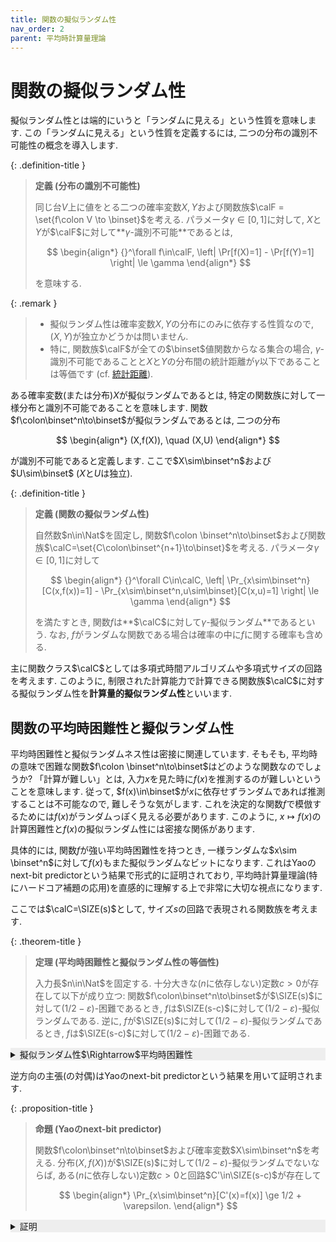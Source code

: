 ```yaml
---
title: 関数の擬似ランダム性
nav_order: 2
parent: 平均時計算量理論
---
```


# 関数の擬似ランダム性

擬似ランダム性とは端的にいうと「ランダムに見える」という性質を意味します.
この「ランダムに見える」という性質を定義するには, 二つの分布の識別不可能性の概念を導入します.

{: .definition-title }
> **定義 (分布の識別不可能性)**
>
> 同じ台$V$上に値をとる二つの確率変数$X,Y$および関数族$\calF = \set{f\colon V \to \binset}$を考える.
> パラメータ$\gamma\in[0,1]$に対して, $X$と$Y$が$\calF$に対して**$\gamma$-識別不可能**であるとは,
> 
> $$
  \begin{align*}
    {}^\forall f\in\calF, \left| \Pr[f(X)=1] - \Pr[f(Y)=1] \right| \le \gamma
  \end{align*}
> $$
>
> を意味する.

{: .remark }
> - 擬似ランダム性は確率変数$X,Y$の分布にのみに依存する性質なので, $(X,Y)$が独立かどうかは問いません.
> - 特に, 関数族$\calF$が全ての$\binset$値関数からなる集合の場合, $\gamma$-識別不可能であることと$X$と$Y$の分布間の統計距離が$\gamma$以下であることは等価です (cf. [統計距離]({{site.baseurl}}/docs/tools/statistical_distance)).

ある確率変数(または分布)$X$が擬似ランダムであるとは, 特定の関数族に対して一様分布と識別不可能であることを意味します.
関数$f\colon\binset^n\to\binset$が擬似ランダムであるとは, 二つの分布

$$
  \begin{align*}
    (X,f(X)), \quad (X,U)
  \end{align*}
$$

が識別不可能であると定義します. ここで$X\sim\binset^n$および$U\sim\binset$ ($X$と$U$は独立).

{: .definition-title }
> **定義 (関数の擬似ランダム性)**
>
> 自然数$n\in\Nat$を固定し, 関数$f\colon \binset^n\to\binset$および関数族$\calC=\set{C\colon\binset^{n+1}\to\binset}$を考える.
> パラメータ$\gamma\in[0,1]$に対して
>
> $$
  \begin{align*}
    {}^\forall C\in\calC, \left| \Pr_{x\sim\binset^n}[C(x,f(x))=1] - \Pr_{x\sim\binset^n,u\sim\binset}[C(x,u)=1] \right| \le \gamma
  \end{align*}
> $$
>
> を満たすとき, 関数$f$は**$\calC$に対して$\gamma$-擬似ランダム**であるという.
> なお, $f$がランダムな関数である場合は確率の中に$f$に関する確率も含める.

主に関数クラス$\calC$としては多項式時間アルゴリズムや多項式サイズの回路を考えます.
このように, 制限された計算能力で計算できる関数族$\calC$に対する擬似ランダム性を**計算量的擬似ランダム性**といいます.

## 関数の平均時困難性と擬似ランダム性

平均時困難性と擬似ランダムネス性は密接に関連しています.
そもそも, 平均時の意味で困難な関数$f\colon \binset^n\to\binset$はどのような関数なのでしょうか?
「計算が難しい」とは, 入力$x$を見た時に$f(x)$を推測するのが難しいということを意味します.
従って, $f(x)\in\binset$が$x$に依存せずランダムであれば推測することは不可能なので, 難しそうな気がします.
これを決定的な関数$f$で模倣するためには$f(x)$がランダムっぽく見える必要があります.
このように, $x\mapsto f(x)$の計算困難性と$f(x)$の擬似ランダム性には密接な関係があります.

具体的には,
関数$f$が強い平均時困難性を持つとき, 一様ランダムな$x\sim \binset^n$に対して$f(x)$もまた擬似ランダムなビットになります.
これはYaoのnext-bit predictorという結果で形式的に証明されており, 平均時計算量理論(特にハードコア補題の応用)を直感的に理解する上で非常に大切な視点になります.

ここでは$\calC=\SIZE(s)$として, サイズ$s$の回路で表現される関数族を考えます.

{: .theorem-title }
> **定理 (平均時困難性と擬似ランダム性の等価性)**
>
> 入力長$n\in\Nat$を固定する. 十分大きな($n$に依存しない)定数$c>0$が存在して以下が成り立つ:
> 関数$f\colon\binset^n\to\binset$が$\SIZE(s)$に対して$(1/2 - \varepsilon)$-困難であるとき, $f$は$\SIZE(s-c)$に対して$(1/2 - \varepsilon)$-擬似ランダムである.
> 逆に, $f$が$\SIZE(s)$に対して$(1/2 - \varepsilon)$-擬似ランダムであるとき, $f$は$\SIZE(s-c)$に対して$(1/2 - \varepsilon)$-困難である.

<details markdown="1" style="background-color: #eee;">
<summary style="display: list-item">擬似ランダム性$\Rightarrow$平均時困難性</summary>
関数$f$が$(1/2-\varepsilon)$-困難でない, すなわちある回路$C\in\SIZE(s)$が存在して

$$
  \begin{align*}
    \Pr_{x\sim\binset^n}[C(x)=f(x)] \ge 1/2 + \varepsilon
  \end{align*}
$$

を満たすとき, 回路$C'\colon\binset^{n+1}\to\binset$を

$$
  \begin{align*}
    C'(x,b) = b \oplus C(x) \oplus 1
  \end{align*}
$$

で定めます. このとき, $C'$のサイズは$s+O(1)$であり, $(x,b)\sim\binset^{n+1}$のときは確率$1/2$で$1$を出力します.
一方, $x\sim\binset^n$に対し$b=f(x)$であるならば,

$$
  \begin{align*}
    \Pr_{x\sim\binset^n}[C'(x,f(x))=1] = \Pr_{x\sim\binset^n}[C(x)=f(x)] \ge 1/2 + \varepsilon
  \end{align*}
$$

ですので, 分布$(x,f(x))$はサイズ$s+O(1)$に対して$\varepsilon$-擬似ランダムではありません.

</details>

逆方向の主張(の対偶)はYaoのnext-bit predictorという結果を用いて証明されます.

{: .proposition-title }
> **命題 (Yaoのnext-bit predictor)**
>
> 関数$f\colon\binset^n\to\binset$および確率変数$X\sim\binset^n$を考える. 分布$(X,f(X))$が$\SIZE(s)$に対して$(1/2-\varepsilon)$-擬似ランダムでないならば, ある($n$に依存しない)定数$c>0$と回路$C'\in\SIZE(s-c)$が存在して
> 
> $$
  \begin{align*}
    \Pr_{x\sim\binset^n}[C'(x)=f(x)] \ge 1/2 + \varepsilon.
  \end{align*}
> $$

<details markdown="1" style="background-color: #eee;">
<summary style="display: list-item">証明</summary>
  擬似ランダムでないという仮定から, ある回路$C\in\SIZE(s)$が存在して

  $$
    \begin{align*}
      \Pr_{x\sim\binset^n}[C(x,f(x))=1] - \Pr_{x\sim\binset^n,b\sim\binset}[C(x,b)=1] > \varepsilon
    \end{align*}
  $$

  が成り立ちます (必要に応じて出力をフリップすることにより絶対値を外します).
  $b\sim\binset$は$x$とは独立なので, この不等式を書き換えると

  $$
    \begin{align*}
      \E_{x\sim\binset^n}[C(x,f(x))] - \E_{x\sim\binset^n}\qty[C\qty(x,\overline{f(x)})] > 2\varepsilon \tag{1}
    \end{align*}
  $$
  
  が成り立ちます. つまり, $C(x,b)$は$b=f(x)$のときにより$1$を出力しやすい回路となっているわけですので,
  $C(x,1)$と$C(x,0)$を実行してみて$C$が$1$を出力した方のビットを出力すれば, $f(x)$を推測できそうな直感があります.
  そこで, 回路$C_b\colon\binset^n\to\binset$を

  $$
    \begin{align*}
      C_b(x) = 1\oplus b \oplus C(x,b)
    \end{align*}
  $$

  と定義します. $C_0$と$C_1$の少なくとも一方が$C'$として所望のものになっていることを主張します.
  実際, ランダムな$x\sim\binset^n$と$b\sim\binset$に対して

  $$
    \begin{align*}
      \Pr_{(x,b)\sim\binset^{n+1}}\qty[ C_b(x)=f(x) ] &= \E_{x,b}\qty[ C_b(x)\oplus f(x) \oplus 1 ] \\
      &= \E_{x,b}\qty[ C(x,b) \oplus f(x) \oplus b] \\
      &= \frac{1}{2}\underbrace{\E_x[C(x,f(x))]}_{b=f(x)} + \frac{1}{2}\underbrace{\qty(1-\E_x[C(x,\overline{f(x)})])}_{b\ne f(x)} \\
      &> \frac{1}{2} + \varepsilon & & \because (1)
    \end{align*}
  $$
  
  より, $C_0$と$C_1$の少なくとも一方は$f$を$(1/2+\varepsilon)$の割合の入力で計算しますので, 確かに所望の回路$C'$の存在性は示せました.
</details>